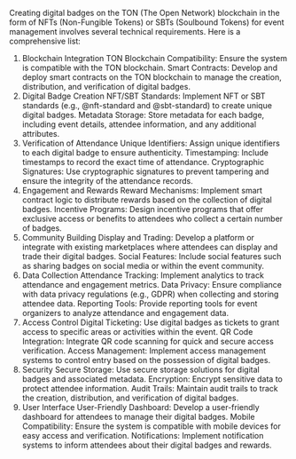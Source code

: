 Creating digital badges on the TON (The Open Network) blockchain in the form of NFTs (Non-Fungible Tokens) or SBTs (Soulbound Tokens) for event management involves several technical requirements. Here is a comprehensive list:

1. Blockchain Integration
TON Blockchain Compatibility: Ensure the system is compatible with the TON blockchain.
Smart Contracts: Develop and deploy smart contracts on the TON blockchain to manage the creation, distribution, and verification of digital badges.
2. Digital Badge Creation
NFT/SBT Standards: Implement NFT or SBT standards (e.g., @nft-standard and @sbt-standard) to create unique digital badges.
Metadata Storage: Store metadata for each badge, including event details, attendee information, and any additional attributes.
3. Verification of Attendance
Unique Identifiers: Assign unique identifiers to each digital badge to ensure authenticity.
Timestamping: Include timestamps to record the exact time of attendance.
Cryptographic Signatures: Use cryptographic signatures to prevent tampering and ensure the integrity of the attendance records.
4. Engagement and Rewards
Reward Mechanisms: Implement smart contract logic to distribute rewards based on the collection of digital badges.
Incentive Programs: Design incentive programs that offer exclusive access or benefits to attendees who collect a certain number of badges.
5. Community Building
Display and Trading: Develop a platform or integrate with existing marketplaces where attendees can display and trade their digital badges.
Social Features: Include social features such as sharing badges on social media or within the event community.
6. Data Collection
Attendance Tracking: Implement analytics to track attendance and engagement metrics.
Data Privacy: Ensure compliance with data privacy regulations (e.g., GDPR) when collecting and storing attendee data.
Reporting Tools: Provide reporting tools for event organizers to analyze attendance and engagement data.
7. Access Control
Digital Ticketing: Use digital badges as tickets to grant access to specific areas or activities within the event.
QR Code Integration: Integrate QR code scanning for quick and secure access verification.
Access Management: Implement access management systems to control entry based on the possession of digital badges.
8. Security
Secure Storage: Use secure storage solutions for digital badges and associated metadata.
Encryption: Encrypt sensitive data to protect attendee information.
Audit Trails: Maintain audit trails to track the creation, distribution, and verification of digital badges.
9. User Interface
User-Friendly Dashboard: Develop a user-friendly dashboard for attendees to manage their digital badges.
Mobile Compatibility: Ensure the system is compatible with mobile devices for easy access and verification.
Notifications: Implement notification systems to inform attendees about their digital badges and rewards.